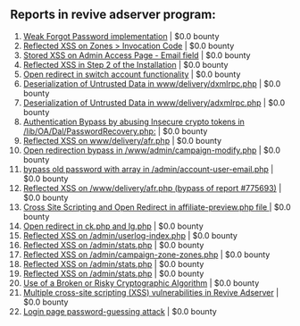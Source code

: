 ## Reports in revive adserver program:
1. [Weak Forgot Password implementation](https://hackerone.com/reports/176116) | $0.0 bounty
2. [Reflected XSS on Zones > Invocation Code](https://hackerone.com/reports/178611) | $0.0 bounty
3. [Stored XSS on Admin Access Page - Email field](https://hackerone.com/reports/173501) | $0.0 bounty
4. [Reflected XSS in Step 2 of the Installation](https://hackerone.com/reports/170156) | $0.0 bounty
5. [Open redirect in switch account functionality](https://hackerone.com/reports/390663) | $0.0 bounty
6. [Deserialization of Untrusted Data in www/delivery/dxmlrpc.php](https://hackerone.com/reports/542670) | $0.0 bounty
7. [Deserialization of Untrusted Data in www/delivery/adxmlrpc.php](https://hackerone.com/reports/512076) | $0.0 bounty
8. [Authentication Bypass by abusing Insecure crypto tokens in /lib/OA/Dal/PasswordRecovery.php:](https://hackerone.com/reports/576504) | $0.0 bounty
9. [Reflected XSS on www/delivery/afr.php](https://hackerone.com/reports/775693) | $0.0 bounty
10. [Open redirection bypass in /www/admin/campaign-modify.php](https://hackerone.com/reports/794144) | $0.0 bounty
11. [bypass old password with array in /admin/account-user-email.php](https://hackerone.com/reports/792895) | $0.0 bounty
12. [Reflected XSS on /www/delivery/afr.php (bypass of report #775693)](https://hackerone.com/reports/986365) | $0.0 bounty
13. [Cross Site Scripting and Open Redirect in affiliate-preview.php file ](https://hackerone.com/reports/819362) | $0.0 bounty
14. [Open redirect in ck.php and lg.php](https://hackerone.com/reports/1081406) | $0.0 bounty
15. [Reflected XSS on /admin/userlog-index.php](https://hackerone.com/reports/1083231) | $0.0 bounty
16. [Reflected XSS on /admin/stats.php](https://hackerone.com/reports/1083376) | $0.0 bounty
17. [Reflected XSS on /admin/campaign-zone-zones.php](https://hackerone.com/reports/1097979) | $0.0 bounty
18. [Reflected XSS on /admin/stats.php](https://hackerone.com/reports/1097217) | $0.0 bounty
19. [Reflected XSS on /admin/stats.php](https://hackerone.com/reports/1187820) | $0.0 bounty
20. [Use of a Broken or Risky Cryptographic Algorithm](https://hackerone.com/reports/1306942) | $0.0 bounty
21. [Multiple cross-site scripting (XSS) vulnerabilities in Revive Adserver](https://hackerone.com/reports/1694171) | $0.0 bounty
22. [Login page password-guessing attack](https://hackerone.com/reports/96115) | $0.0 bounty